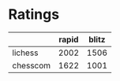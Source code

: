 # Ratings

|          | rapid | blitz |
|----------|-------|-------|
| lichess  | 2002 | 1506 |
| chesscom | 1622 | 1001 |

